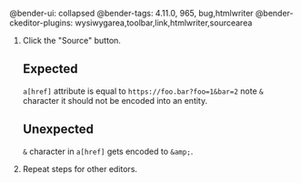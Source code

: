 @bender-ui: collapsed
@bender-tags: 4.11.0, 965, bug,htmlwriter
@bender-ckeditor-plugins: wysiwygarea,toolbar,link,htmlwriter,sourcearea

1. Click the "Source" button.
	## Expected

	`a[href]` attribute is equal to `https://foo.bar?foo=1&bar=2` note `&` character it should not be encoded into an entity.

	## Unexpected

	`&` character in `a[href]` gets encoded to `&amp;`.
2. Repeat steps for other editors.
